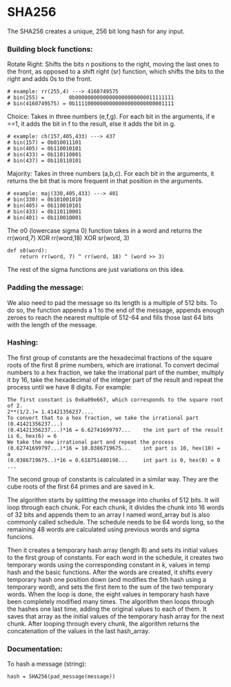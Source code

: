 # SHA256
The SHA256 creates a unique, 256 bit long hash for any input. 

### Building block functions:

Rotate Right:
Shifts the bits n positions to the right, moving the last ones to the front, as opposed to a shift right (sr) function, which shifts the bits to the right and adds 0s to the front.
```
# example: rr(255,4) ---> 4160749575
# bin(255) =        0b00000000000000000000000011111111
# bin(4160749575) = 0b11110000000000000000000000001111
```
Choice:
Takes in three numbers (e,f,g). For each bit in the arguments, if e ==1, it adds the bit in f to the result, else it adds the bit in g.
```
# example: ch(157,405,433) ---> 437 
# bin(157) = 0b010011101
# bin(405) = 0b110010101
# bin(433) = 0b110110001
# bin(437) = 0b110110101

```
Majority:
Takes in three numbers (a,b,c). For each bit in the arguments, it returns the bit that is more frequent in that position in the arguments.
```
# example: maj(330,405,433) ---> 401  
# bin(330) = 0b101001010
# bin(405) = 0b110010101
# bin(433) = 0b110110001
# bin(401) = 0b110010001

```
The σ0 (lowercase sigma 0) function takes in a word and returns the rr(word,7) XOR rr(word,18) XOR sr(word, 3)
```
def s0(word):
    return rr(word, 7) ^ rr(word, 18) ^ (word >> 3)
```
The rest of the sigma functions are just variations on this idea. 

### Padding the message:
We also need to pad the message so its length is a multiple of 512 bits. To do so, the function appends a 1 to the end of the message, appends enough zeroes to reach the nearest multiple of 512-64 and fills those last 64 bits with the length of the message. 

### Hashing:
The first group of constants are the hexadecimal fractions of the square roots of the first 8 prime numbers, which are irrational. To convert decimal numbers to a hex fraction, we take the irrational part of the number, multiply it by 16, take the hexadecimal of the integer part of the result and repeat the process until we have 8 digits. 
For example:
```
The first constant is 0x6a09e667, which corresponds to the square root of 2.
2**(1/2.)= 1.41421356237....
To convert that to a hex fraction, we take the irrational part (0.41421356237...)
(0.41421356237...)*16 = 6.62741699797...    the int part of the result is 6, hex(6) = 6
We take the new irrational part and repeat the process
(0.62741699797...)*16 = 10.0386719675...    int part is 10, hex(10) = a
(0.0386719675..)*16 = 0.618751480198...     int part is 0, hex(0) = 0
...
```
The second group of constants is calculated in a similar way. They are the cube roots of the first 64 primes and are saved in k. 

The algorithm starts by splitting the message into chunks of 512 bits. It will loop through each chunk. For each chunk, it divides the chunk into 16 words of 32 bits and appends them to an array I named word_array but is also commonly called schedule. The schedule needs to be 64 words long, so the remaining 48 words are calculated using previous words and sigma funcions. 

Then it creates a temporary hash array (length 8) and sets its initial values to the first group of constants. 
For each word in the schedule, it creates two temporary words using the corresponding constant in k, values in temp hash and the basic functions. 
After the words are created, it shifts every temporary hash one position down (and modifies the 5th hash using a temporary word), and sets the first item to the sum of the two temporary words. 
When the loop is done, the eight values in temporary hash have been completely modified many times. The algorithm then loops through the hashes one last time, adding the original values to each of them. It saves that array as the initial values of the temporary hash array for the next chunk.
After looping through every chunk, the algorithm returns the concatenation of the values in the last hash_array.


### Documentation:
To hash a message (string):
```
hash = SHA256(pad_message(message))
```
